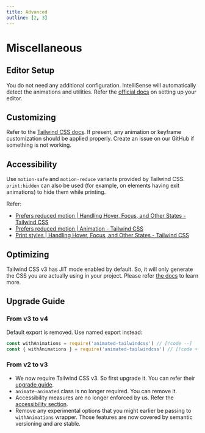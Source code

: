 ```yaml
---
title: Advanced
outline: [2, 3]
---
```


# Miscellaneous

## Editor Setup

You do not need any additional configuration. IntelliSense will automatically
detect the animations and utilities. Refer the
[official docs](https://tailwindcss.com/docs/editor-setup) on setting up your
editor.

## Customizing

Refer to the
[Tailwind CSS docs](https://tailwindcss.com/docs/animation#using-custom-values).
If present, any animation or keyframe customization should be applied properly.
Create an issue on our GitHub if something is not working.

## Accessibility

Use `motion-safe` and `motion-reduce` variants provided by Tailwind CSS.
`print:hidden` can also be used (for example, on elements having exit
animations) to hide them while printing.

Refer:

- [Prefers reduced motion | Handling Hover, Focus, and Other States - Tailwind CSS](https://tailwindcss.com/docs/hover-focus-and-other-states#prefers-reduced-motion)
- [Prefers reduced motion | Animation - Tailwind CSS](https://tailwindcss.com/docs/animation#prefers-reduced-motion)
- [Print styles | Handling Hover, Focus, and Other States - Tailwind CSS](https://tailwindcss.com/docs/hover-focus-and-other-states#print-styles)

## Optimizing

Tailwind CSS v3 has JIT mode enabled by default. So, it will only generate the
CSS you are actually using in your project. Please refer
[the docs](https://tailwindcss.com/docs/optimizing-for-production) to learn
more.

## Upgrade Guide

### From v3 to v4

Default export is removed. Use named export instead:

```ts
const withAnimations = require('animated-tailwindcss') // [!code --]
const { withAnimations } = require('animated-tailwindcss') // [!code ++]
```

### From v2 to v3

- We now require Tailwind CSS v3. So first upgrade it. You can refer their
  [upgrade guide](https://tailwindcss.com/docs/upgrade-guide).
- `animate-animated` class is no longer required. You can remove it.
- Accessibility measures are no longer enforced by us. Refer the
  [accessibility section](#accessibility).
- Remove any experimental options that you might earlier be passing to
  `withAnimations` wrapper. Those features are now covered by semantic
  versioning and are stable.
